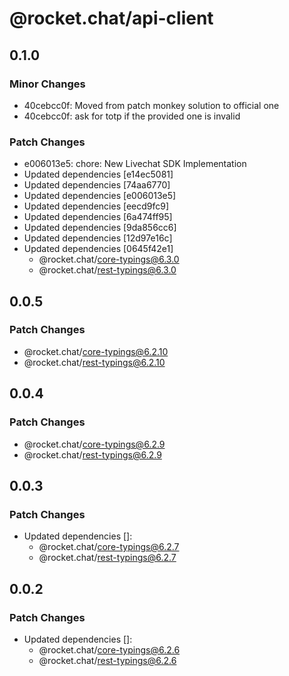 # @rocket.chat/api-client

## 0.1.0

### Minor Changes

- 40cebcc0f: Moved from patch monkey solution to official one
- 40cebcc0f: ask for totp if the provided one is invalid

### Patch Changes

- e006013e5: chore: New Livechat SDK Implementation
- Updated dependencies [e14ec5081]
- Updated dependencies [74aa6770]
- Updated dependencies [e006013e5]
- Updated dependencies [eecd9fc9]
- Updated dependencies [6a474ff95]
- Updated dependencies [9da856cc6]
- Updated dependencies [12d97e16c]
- Updated dependencies [0645f42e1]
  - @rocket.chat/core-typings@6.3.0
  - @rocket.chat/rest-typings@6.3.0

## 0.0.5

### Patch Changes

- @rocket.chat/core-typings@6.2.10
- @rocket.chat/rest-typings@6.2.10

## 0.0.4

### Patch Changes

- @rocket.chat/core-typings@6.2.9
- @rocket.chat/rest-typings@6.2.9

## 0.0.3

### Patch Changes

- Updated dependencies []:
  - @rocket.chat/core-typings@6.2.7
  - @rocket.chat/rest-typings@6.2.7

## 0.0.2

### Patch Changes

- Updated dependencies []:
  - @rocket.chat/core-typings@6.2.6
  - @rocket.chat/rest-typings@6.2.6
